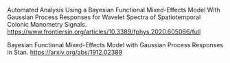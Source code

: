 Automated Analysis Using a Bayesian Functional Mixed-Effects Model With Gaussian Process Responses for Wavelet Spectra of Spatiotemporal Colonic Manometry Signals.
https://www.frontiersin.org/articles/10.3389/fphys.2020.605066/full

Bayesian Functional Mixed-Effects Model with Gaussian Process Responses in Stan.
https://arxiv.org/abs/1912.02389
